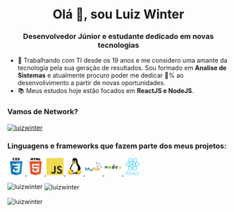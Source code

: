 <h1 align="center">Olá 👋, sou Luiz Winter</h1>
<h3 align="center">Desenvolvedor Júnior e estudante dedicado em novas tecnologias</h3>

- 💬 Trabalhando com TI desde os 19 anos e me considero uma amante da tecnologia pela sua geração de resultados. Sou formado em **Analise de Sistemas** e atualmente procuro poder me dedicar 💯% ao desenvolivimento a partir de novas oportunidades.
- 📚  Meus estudos hoje estão focados em **ReactJS e NodeJS**.


<h3 align="left">Vamos de Network?</h3>
<p align="left">
<a href="https://linkedin.com/in/luizwinter" target="blank"><img align="center" src="https://raw.githubusercontent.com/rahuldkjain/github-profile-readme-generator/master/src/images/icons/Social/linked-in-alt.svg" alt="luizwinter" height="30" width="40" /></a>
</p>

<h3 align="left">Linguagens e frameworks que fazem parte dos meus projetos:</h3>
<p align="left"> <a href="https://www.w3schools.com/css/" target="_blank"> <img src="https://raw.githubusercontent.com/devicons/devicon/master/icons/css3/css3-original-wordmark.svg" alt="css3" width="40" height="40"/> </a> <a href="https://www.w3.org/html/" target="_blank"> <img src="https://raw.githubusercontent.com/devicons/devicon/master/icons/html5/html5-original-wordmark.svg" alt="html5" width="40" height="40"/> </a> <a href="https://developer.mozilla.org/en-US/docs/Web/JavaScript" target="_blank"> <img src="https://raw.githubusercontent.com/devicons/devicon/master/icons/javascript/javascript-original.svg" alt="javascript" width="40" height="40"/> </a> <a href="https://www.linux.org/" target="_blank"> <img src="https://raw.githubusercontent.com/devicons/devicon/master/icons/linux/linux-original.svg" alt="linux" width="40" height="40"/> </a> <a href="https://www.mysql.com/" target="_blank"> <img src="https://raw.githubusercontent.com/devicons/devicon/master/icons/mysql/mysql-original-wordmark.svg" alt="mysql" width="40" height="40"/> </a> <a href="https://nodejs.org" target="_blank"> <img src="https://raw.githubusercontent.com/devicons/devicon/master/icons/nodejs/nodejs-original-wordmark.svg" alt="nodejs" width="40" height="40"/> </a> <a href="https://reactjs.org/" target="_blank"> <img src="https://raw.githubusercontent.com/devicons/devicon/master/icons/react/react-original-wordmark.svg" alt="react" width="40" height="40"/> </a> </p>

<p><img align="left" src="https://github-readme-stats.vercel.app/api/top-langs?username=luizwinter&show_icons=true&locale=en&layout=compact" alt="luizwinter" /></p>

<p>&nbsp;<img align="center" src="https://github-readme-stats.vercel.app/api?username=luizwinter&show_icons=true&locale=en" alt="luizwinter" /></p>

<p><img align="center" src="https://github-readme-streak-stats.herokuapp.com/?user=luizwinter&" alt="luizwinter" /></p>
